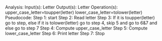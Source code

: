 Analysis:
Input(s): Letter
Output(s): Letter
Operation(s): 
upper_case_letter=toupper(letter)
lower_case_letter=tolower(letter)
Pseudocode:
Step 1: start
Step 2: Read letter
Step 3: If it is toupper(letter) go to step, else if it is tolower(letter) go to step 4, skip 5 and go to 6&7 and else go to step 7
Step 4: Compute upper_case_letter
Step 5: Compute lower_case_letter
Step 6: Print letter
Step 7: Stop